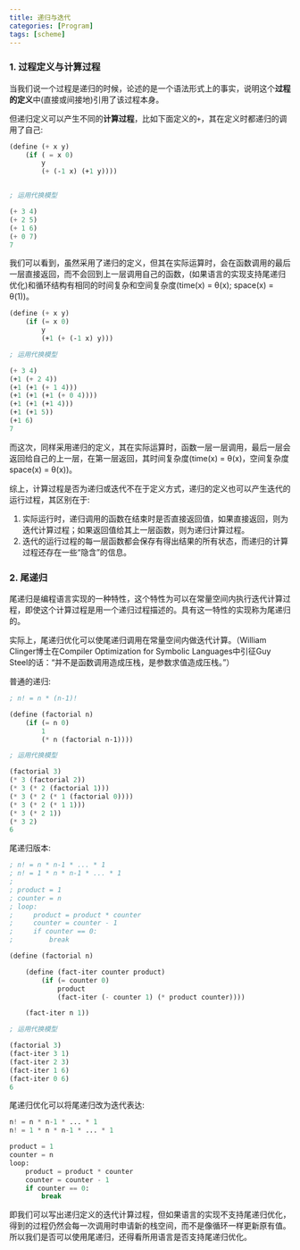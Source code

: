 ```yaml
---
title: 递归与迭代
categories: [Program]
tags: [scheme]
---
```


### 1. 过程定义与计算过程

当我们说一个过程是递归的时候，论述的是一个语法形式上的事实，说明这个**过程的定义**中(直接或间接地)引用了该过程本身。

但递归定义可以产生不同的**计算过程**，比如下面定义的`+`，其在定义时都递归的调用了自己:

``` scheme
(define (+ x y)
    (if ( = x 0)
        y
        (+ (-1 x) (+1 y))))


; 运用代换模型

(+ 3 4)
(+ 2 5)
(+ 1 6)
(+ 0 7)
7
```

我们可以看到，虽然采用了递归的定义，但其在实际运算时，会在函数调用的最后一层直接返回，而不会回到上一层调用自己的函数，(如果语言的实现支持尾递归优化)和循环结构有相同的时间复杂和空间复杂度(time(x) = θ(x); space(x) = θ(1))。

``` scheme
(define (+ x y)
    (if (= x 0)
        y
        (+1 (+ (-1 x) y)))

; 运用代换模型

(+ 3 4)
(+1 (+ 2 4))
(+1 (+1 (+ 1 4)))
(+1 (+1 (+1 (+ 0 4))))
(+1 (+1 (+1 4)))
(+1 (+1 5))
(+1 6)
7
```

而这次，同样采用递归的定义，其在实际运算时，函数一层一层调用，最后一层会返回给自己的上一层，在第一层返回，其时间复杂度(time(x) = θ(x)，空间复杂度space(x) = θ(x))。

综上，计算过程是否为递归或迭代不在于定义方式，递归的定义也可以产生迭代的运行过程，其区别在于:

1. 实际运行时，递归调用的函数在结束时是否直接返回值，如果直接返回，则为迭代计算过程；如果返回值给其上一层函数，则为递归计算过程。
2. 迭代的运行过程的每一层函数都会保存有得出结果的所有状态，而递归的计算过程还存在一些“隐含”的信息。

### 2. 尾递归

尾递归是编程语言实现的一种特性，这个特性为可以在常量空间内执行迭代计算过程，即使这个计算过程是用一个递归过程描述的。具有这一特性的实现称为尾递归的。

实际上，尾递归优化可以使尾递归调用在常量空间内做迭代计算。（William Clinger博士在Compiler Optimization for Symbolic Languages中引征Guy Steel的话：“并不是函数调用造成压栈，是参数求值造成压栈。”）

普通的递归:

``` scheme
; n! = n * (n-1)!

(define (factorial n)
    (if (= n 0)
        1
        (* n (factorial n-1))))

; 运用代换模型

(factorial 3)
(* 3 (factorial 2))
(* 3 (* 2 (factorial 1)))
(* 3 (* 2 (* 1 (factorial 0))))
(* 3 (* 2 (* 1 1)))
(* 3 (* 2 1))
(* 3 2)
6
```

尾递归版本:

``` scheme
; n! = n * n-1 * ... * 1
; n! = 1 * n * n-1 * ... * 1
;
; product = 1
; counter = n
; loop:
;     product = product * counter
;     counter = counter - 1
;     if counter == 0:
;         break

(define (factorial n)

    (define (fact-iter counter product)
        (if (= counter 0)
            product
            (fact-iter (- counter 1) (* product counter))))

    (fact-iter n 1))

; 运用代换模型

(factorial 3)
(fact-iter 3 1)
(fact-iter 2 3)
(fact-iter 1 6)
(fact-iter 0 6)
6
```

尾递归优化可以将尾递归改为迭代表达:

``` python
n! = n * n-1 * ... * 1
n! = 1 * n * n-1 * ... * 1

product = 1
counter = n
loop:
    product = product * counter
    counter = counter - 1
    if counter == 0:
        break
```

即我们可以写出递归定义的迭代计算过程，但如果语言的实现不支持尾递归优化，得到的过程仍然会每一次调用时申请新的栈空间，而不是像循环一样更新原有值。所以我们是否可以使用尾递归，还得看所用语言是否支持尾递归优化。

